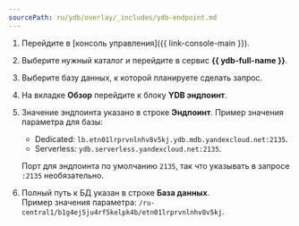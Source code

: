 ```yaml
---
sourcePath: ru/ydb/overlay/_includes/ydb-endpoint.md
---
```

1. Перейдите в [консоль управления]({{ link-console-main }}).
1. Выберите нужный каталог и перейдите в сервис **{{ ydb-full-name }}**.
1. Выберите базу данных, к которой планируете сделать запрос.
1. На вкладке **Обзор** перейдите к блоку **YDB эндпоинт**.
1. Значение эндпоинта указано в строке **Эндпоинт**. Пример значения параметра для базы:
    * Dedicated: `lb.etn01lrprvnlnhv8v5kj.ydb.mdb.yandexcloud.net:2135`.
    * Serverless: `ydb.serverless.yandexcloud.net:2135`.

    Порт для эндпоинта по умолчанию `2135`, так что указывать в запросе `:2135` необязательно.
1. Полный путь к БД указан в строке **База данных**.  
    Пример значения параметра: `/ru-central1/b1g4ej5ju4rf5kelpk4b/etn01lrprvnlnhv8v5kj`.
